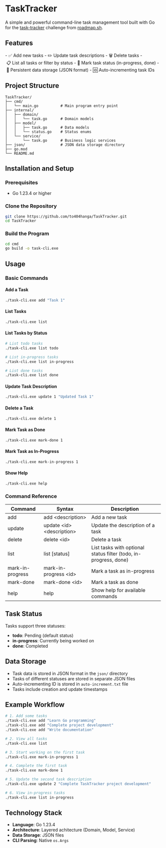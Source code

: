 # TaskTracker

A simple and powerful command-line task management tool built with Go for the [task-tracker](https://roadmap.sh/projects/task-tracker) challenge from [roadmap.sh](https://roadmap.sh/).

## Features

- ✅ Add new tasks
- ✏️ Update task descriptions
- 🗑️ Delete tasks
- 📋 List all tasks or filter by status
- 🔄 Mark task status (in-progress, done)
- 💾 Persistent data storage (JSON format)
- 🆔 Auto-incrementing task IDs

## Project Structure

```plaintext
TaskTracker/
├── cmd/
│   └── main.go          # Main program entry point
├── internal/
│   ├── domain/
│   │   └── task.go      # Domain models
│   ├── model/
│   │   ├── task.go      # Data models
│   │   └── status.go    # Status enums
│   └── service/
│       └── task.go      # Business logic services
├── json/                # JSON data storage directory
├── go.mod
└── README.md
```

## Installation and Setup

### Prerequisites

- Go 1.23.4 or higher

### Clone the Repository

```bash
git clone https://github.com/to404hanga/TaskTracker.git
cd TaskTracker
```

### Build the Program

```bash
cd cmd
go build -o task-cli.exe
```

## Usage

### Basic Commands

#### Add a Task

```bash
./task-cli.exe add "Task 1"
```

#### List Tasks

```bash
./task-cli.exe list
```

#### List Tasks by Status

```bash
# List todo tasks
./task-cli.exe list todo

# List in-progress tasks
./task-cli.exe list in-progress

# List done tasks
./task-cli.exe list done
```

#### Update Task Description

```bash
./task-cli.exe update 1 "Updated Task 1"
```

#### Delete a Task

```bash
./task-cli.exe delete 1
```

#### Mark Task as Done

```bash
./task-cli.exe mark-done 1
``` 

#### Mark Task as In-Progress

```bash
./task-cli.exe mark-in-progress 1
```

#### Show Help

```bash
./task-cli.exe help
```

### Command Reference

| Command | Syntax | Description |
| --- | --- | --- |
| add | add \<description\> | Add a new task |
| update | update \<id\> \<description\> | Update the description of a task |
| delete | delete \<id\> | Delete a task |
| list | list [status] | List tasks with optional status filter (todo, in-progress, done) |
| mark-in-progress | mark-in-progress \<id\> | Mark a task as in-progress |
| mark-done | mark-done \<id\> | Mark a task as done |
| help | help | Show help for available commands |

## Task Status

Tasks support three statuses:

- **todo**: Pending (default status)
- **in-progress**: Currently being worked on
- **done**: Completed

## Data Storage

- Task data is stored in JSON format in the `json/` directory
- Tasks of different statuses are stored in separate JSON files
- Auto-incrementing ID is stored in `auto-increment.txt` file
- Tasks include creation and update timestamps

## Example Workflow

```bash
# 1. Add some tasks
./task-cli.exe add "Learn Go programming"
./task-cli.exe add "Complete project development"
./task-cli.exe add "Write documentation"

# 2. View all tasks
./task-cli.exe list

# 3. Start working on the first task
./task-cli.exe mark-in-progress 1

# 4. Complete the first task
./task-cli.exe mark-done 1

# 5. Update the second task description
./task-cli.exe update 2 "Complete TaskTracker project development"

# 6. View in-progress tasks
./task-cli.exe list in-progress
```

## Technology Stack

- **Language**: Go 1.23.4
- **Architecture**: Layered achitecture (Domain, Model, Service)
- **Data Storage**: JSON files
- **CLI Parsing**: Native `os.Args`

